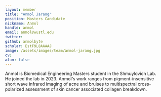 ```yaml
---
layout: member
title: "Anmol Jarang"
position: Masters Candidate
nickname: Anmol
handle: anmol
email: anmol@wustl.edu
twitter: 
github: anmolbyte
scholar: EstF9L8AAAAJ
image: /assets/images/team/anmol-jarang.jpg
cv: 
alum: false
---
```

Anmol is Biomedical Engineering Masters student in the Shmuylovich Lab. He joined the lab in 2023. Anmol's work ranges from pigment-insensitive short wave infrared imaging of acne and bruises to multispectral cross-polarized assessment of skin cancer associated collagen breakdown.

